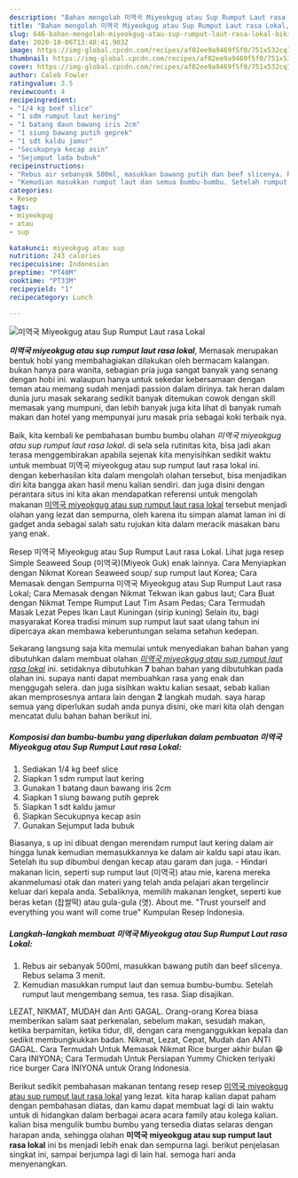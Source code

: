 ```yaml
---
description: "Bahan mengolah 미역국 Miyeokgug atau Sup Rumput Laut rasa Lokal, Bikin Ngiler"
title: "Bahan mengolah 미역국 Miyeokgug atau Sup Rumput Laut rasa Lokal, Bikin Ngiler"
slug: 646-bahan-mengolah-miyeokgug-atau-sup-rumput-laut-rasa-lokal-bikin-ngiler
date: 2020-10-06T13:48:41.903Z
image: https://img-global.cpcdn.com/recipes/af02ee9a9469f5f0/751x532cq70/미역국-miyeokgug-atau-sup-rumput-laut-rasa-lokal-foto-resep-utama.jpg
thumbnail: https://img-global.cpcdn.com/recipes/af02ee9a9469f5f0/751x532cq70/미역국-miyeokgug-atau-sup-rumput-laut-rasa-lokal-foto-resep-utama.jpg
cover: https://img-global.cpcdn.com/recipes/af02ee9a9469f5f0/751x532cq70/미역국-miyeokgug-atau-sup-rumput-laut-rasa-lokal-foto-resep-utama.jpg
author: Caleb Fowler
ratingvalue: 3.5
reviewcount: 4
recipeingredient:
- "1/4 kg beef slice"
- "1 sdm rumput laut kering"
- "1 batang daun bawang iris 2cm"
- "1 siung bawang putih geprek"
- "1 sdt kaldu jamur"
- "Secukupnya kecap asin"
- "Sejumput lada bubuk"
recipeinstructions:
- "Rebus air sebanyak 500ml, masukkan bawang putih dan beef slicenya. Rebus selama 3 menit."
- "Kemudian masukkan rumput laut dan semua bumbu-bumbu. Setelah rumput laut mengembang semua, tes rasa. Siap disajikan."
categories:
- Resep
tags:
- miyeokgug
- atau
- sup

katakunci: miyeokgug atau sup 
nutrition: 243 calories
recipecuisine: Indonesian
preptime: "PT40M"
cooktime: "PT33M"
recipeyield: "1"
recipecategory: Lunch

---
```



![미역국 Miyeokgug atau Sup Rumput Laut rasa Lokal](https://img-global.cpcdn.com/recipes/af02ee9a9469f5f0/751x532cq70/미역국-miyeokgug-atau-sup-rumput-laut-rasa-lokal-foto-resep-utama.jpg)

<b><i>미역국 miyeokgug atau sup rumput laut rasa lokal</i></b>, Memasak merupakan bentuk hobi yang membahagiakan dilakukan oleh bermacam kalangan. bukan hanya para wanita, sebagian pria juga sangat banyak yang senang dengan hobi ini. walaupun hanya untuk sekedar kebersamaan dengan teman atau memang sudah menjadi passion dalam dirinya. tak heran dalam dunia juru masak sekarang sedikit banyak ditemukan cowok dengan skill memasak yang mumpuni, dan lebih banyak juga kita lihat di banyak rumah makan dan hotel yang mempunyai juru masak pria sebagai koki terbaik nya.

Baik, kita kembali ke pembahasan bumbu bumbu olahan <i>미역국 miyeokgug atau sup rumput laut rasa lokal</i>. di sela sela rutinitas kita, bisa jadi akan terasa menggembirakan apabila sejenak kita menyisihkan sedikit waktu untuk membuat 미역국 miyeokgug atau sup rumput laut rasa lokal ini. dengan keberhasilan kita dalam mengolah olahan tersebut, bisa menjadikan diri kita bangga akan hasil menu kalian sendiri. dan juga disini dengan perantara situs ini kita akan mendapatkan referensi untuk mengolah makanan <u>미역국 miyeokgug atau sup rumput laut rasa lokal</u> tersebut menjadi olahan yang lezat dan sempurna, oleh karena itu simpan alamat laman ini di gadget anda sebagai salah satu rujukan kita dalam meracik masakan baru yang enak.

Resep 미역국 Miyeokgug atau Sup Rumput Laut rasa Lokal. Lihat juga resep Simple Seaweed Soup (미역국)(Miyeok Guk) enak lainnya. Cara Menyiapkan dengan Nikmat Korean Seaweed soup/ sup rumput laut Korea; Cara Memasak dengan Sempurna 미역국 Miyeokgug atau Sup Rumput Laut rasa Lokal; Cara Memasak dengan Nikmat Tekwan ikan gabus laut; Cara Buat dengan Nikmat Tempe Rumput Laut Tim Asam Pedas; Cara Termudah Masak Lezat Pepes Ikan Laut Kuningan (sirip kuning) Selain itu, bagi masyarakat Korea tradisi minum sup rumput laut saat ulang tahun ini dipercaya akan membawa keberuntungan selama setahun kedepan.


Sekarang langsung saja kita memulai untuk menyediakan bahan bahan yang dibutuhkan dalam membuat olahan <u><i>미역국 miyeokgug atau sup rumput laut rasa lokal</i></u> ini. setidaknya dibutuhkan <b>7</b> bahan bahan yang dibutuhkan pada olahan ini. supaya nanti dapat membuahkan rasa yang enak dan menggugah selera. dan juga sisihkan waktu kalian sesaat, sebab kalian akan memprosesnya antara lain dengan <b>2</b> langkah mudah. saya harap semua yang diperlukan sudah anda punya disini, oke mari kita olah dengan mencatat dulu bahan bahan berikut ini.

<!--inarticleads1-->

##### Komposisi dan bumbu-bumbu yang diperlukan dalam pembuatan 미역국 Miyeokgug atau Sup Rumput Laut rasa Lokal:

1. Sediakan 1/4 kg beef slice
1. Siapkan 1 sdm rumput laut kering
1. Gunakan 1 batang daun bawang iris 2cm
1. Siapkan 1 siung bawang putih geprek
1. Siapkan 1 sdt kaldu jamur
1. Siapkan Secukupnya kecap asin
1. Gunakan Sejumput lada bubuk


Biasanya, s up ini dibuat dengan merendam rumput laut kering dalam air hingga lunak kemudian memasukkannya ke dalam air kaldu sapi atau ikan. Setelah itu sup dibumbui dengan kecap atau garam dan juga. - Hindari makanan licin, seperti sup rumput laut (미역국) atau mie, karena mereka akanmelumasi otak dan materi yang telah anda pelajari akan tergelincir keluar dari kepala anda. Sebaliknya, memilih makanan lengket, seperti kue beras ketan (찹쌀떡) atau gula-gula (엿). About me. &#34;Trust yourself and everything you want will come true&#34; Kumpulan Resep Indonesia. 

<!--inarticleads2-->

##### Langkah-langkah membuat 미역국 Miyeokgug atau Sup Rumput Laut rasa Lokal:

1. Rebus air sebanyak 500ml, masukkan bawang putih dan beef slicenya. Rebus selama 3 menit.
1. Kemudian masukkan rumput laut dan semua bumbu-bumbu. Setelah rumput laut mengembang semua, tes rasa. Siap disajikan.


LEZAT, NIKMAT, MUDAH dan Anti GAGAL. Orang-orang Korea biasa memberikan salam saat perkenalan, sebelum makan, sesudah makan, ketika berpamitan, ketika tidur, dll, dengan cara menganggukkan kepala dan sedikit membungkukkan badan. Nikmat, Lezat, Cepat, Mudah dan ANTI GAGAL. Cara Termudah Untuk Memasak Nikmat Rice burger akhir bulan 😁 Cara INIYONA; Cara Termudah Untuk Persiapan Yummy Chicken teriyaki rice burger Cara INIYONA untuk Orang Indonesia. 

Berikut sedikit pembahasan makanan tentang resep resep <u>미역국 miyeokgug atau sup rumput laut rasa lokal</u> yang lezat. kita harap kalian dapat paham dengan pembahasan diatas, dan kamu dapat membuat lagi di lain waktu untuk di hidangkan dalam berbagai acara acara family atau kolega kalian. kalian bisa mengulik bumbu bumbu yang tersedia diatas selaras dengan harapan anda, sehingga olahan <b>미역국 miyeokgug atau sup rumput laut rasa lokal</b> ini bs menjadi lebih enak dan sempurna lagi. berikut penjelasan singkat ini, sampai berjumpa lagi di lain hal. semoga hari anda menyenangkan.
